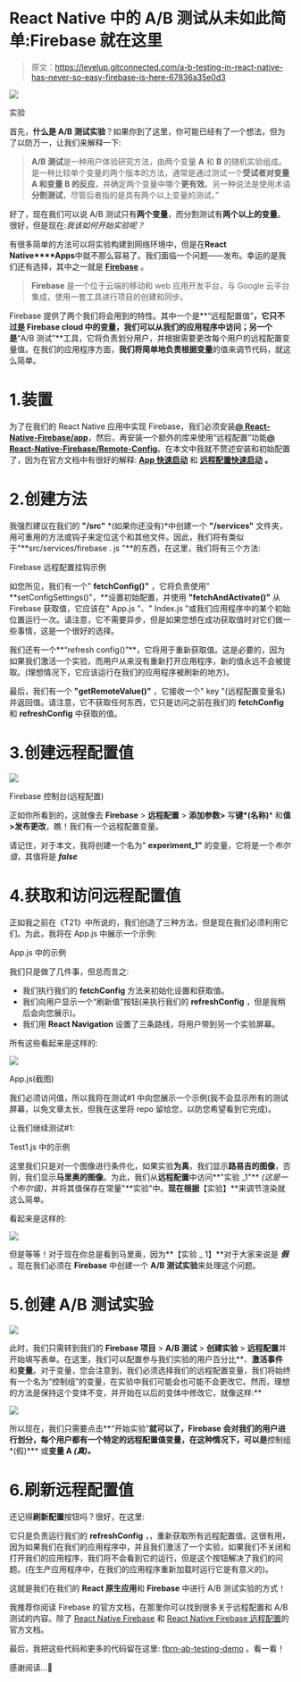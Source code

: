 # React Native 中的 A/B 测试从未如此简单:Firebase 就在这里

> 原文：<https://levelup.gitconnected.com/a-b-testing-in-react-native-has-never-so-easy-firebase-is-here-67836a35e0d3>

![](img/05ca0a6eec9cf561d174d800c46d1d1e.png)

实验

首先，**什么是 A/B 测试实验**？如果你到了这里，你可能已经有了一个想法，但为了以防万一，让我们来解释一下:

> **A/B 测试**是一种用户体验研究方法，由两个变量 **A** 和 **B** 的随机实验组成。是一种比较单个变量的两个版本的方法，通常是通过测试一个**受试者对变量 A 和变量 B 的反应**，并确定两个变量中哪个**更有效**。另一种说法是使用术语**分割测试**，尽管后者指的是具有两个以上变量的测试。”

好了，现在我们可以说 A/B 测试只有**两个变量**，而分割测试有**两个以上的变量**。很好，但是现在:*我该如何开始实验呢？*

有很多简单的方法可以将实验构建到网络环境中，但是在**React Native****Apps**中就不那么容易了。我们面临一个问题——发布。幸运的是我们还有选择，其中之一就是 [**Firebase**](https://firebase.google.com/) 。

> **Firebase** 是一个位于云端的移动和 web 应用开发平台，与 Google 云平台集成，使用一套工具进行项目的创建和同步。

Firebase 提供了两个我们将会用到的特性。其中一个是**“远程配置值”**，它只不过是 Firebase cloud 中的变量，我们可以从我们的应用程序中访问；另一个是**“A/B 测试”**工具，它将负责划分用户，并根据需要更改每个用户的远程配置变量值。在我们的应用程序方面，**我们将简单地负责根据变量**的值来调节代码，就这么简单。

# 1.装置

为了在我们的 React Native 应用中实现 Firebase，我们必须安装[**@ React-Native-Firebase/app**](https://www.npmjs.com/package/@react-native-firebase/app)，然后，再安装一个额外的库来使用“远程配置”功能[**@ React-Native-Firebase/Remote-Config**](https://www.npmjs.com/package/@react-native-firebase/remote-config)。在本文中我就不赘述安装和初始配置了，因为在官方文档中有很好的解释: [**App 快速启动**](https://invertase.io/oss/react-native-firebase/v6/app/quick-start) 和 [**远程配置快速启动**](https://invertase.io/oss/react-native-firebase/v6/remote-config/quick-start) **。**

# 2.创建方法

我强烈建议在我们的 **"/src"** *(如果你还没有)*中创建一个 **"/services"** 文件夹，用可重用的方法或钩子来定位这个和其他文件。因此，我们将有类似于"**src/services/firebase . js "**的东西，在这里，我们将有三个方法:

Firebase 远程配置挂钩示例

如您所见，我们有一个" **fetchConfig()"** ，它将负责使用" **setConfigSettings()"，**设置初始配置，并使用 **"fetchAndActivate()"** 从 Firebase 获取值，它应该在" App.js "、" Index.js "或我们应用程序中的某个初始位置运行一次。请注意，它不需要异步，但是如果您想在成功获取值时对它们做一些事情，这是一个很好的选择。

我们还有一个**“refresh config()”**，它将用于重新获取值。这是必要的，因为如果我们激活一个实验，而用户从来没有重新打开应用程序，新的值永远不会被提取。(理想情况下，它应该运行在我们的应用程序被刷新的地方)。

最后，我们有一个 **"getRemoteValue()"** ，它接收一个" key "(远程配置变量名)并返回值。请注意，它不获取任何东西，它只是访问之前在我们的 **fetchConfig** 和 **refreshConfig** 中获取的值。

# 3.创建远程配置值

![](img/71b2c6305d648011359b2b1df0af7a6f.png)

Firebase 控制台(远程配置)

正如你所看到的，这就像去 **Firebase** > **远程配置** > **添加参数>** 写**键*(名称)*** 和**值>发布更改**，瞧！我们有一个远程配置变量。

请记住，对于本文，我将创建一个名为" **experiment_1"** 的变量，它将是一个*布尔值*，其值将是 ***false***

# 4.获取和访问远程配置值

正如我之前在《T21》中所说的，我们创造了三种方法，但是现在我们必须利用它们。为此，我将在 App.js 中展示一个示例:

App.js 中的示例

我们只是做了几件事，但总而言之:

*   我们执行我们的 **fetchConfig** 方法来初始化设置和获取值。
*   我们向用户显示一个“刷新值”按钮(来执行我们的 **refreshConfig** ，但是我稍后会向您展示)。
*   我们用 **React Navigation** 设置了三条路线，将用户带到另一个实验屏幕。

所有这些看起来是这样的:

![](img/6e3851851df0189259c25c1176d3e797.png)

App.js(截图)

我们必须访问值，所以我将在测试#1 中向您展示一个示例(我不会显示所有的测试屏幕，以免文章太长，但我在这里将 repo 留给您，以防您希望看到它完成)。

让我们继续测试#1:

Test1.js 中的示例

这里我们只是对一个图像进行条件化，如果实验**为真**，我们显示**路易吉的图像**，否则，我们显示**马里奥的图像**。为此，我们从**远程配置**中访问**"实验 _1"** *(这是一个布尔值)*，并将其值保存在常量"**实验"中。**现在根据**【实验】**来调节渲染就这么简单。

看起来是这样的:

![](img/6ce18ad13f6fdf942cd74792002ea480.png)

但是等等！对于现在你总是看到马里奥，因为**【实验 _ 1】**对于大家来说是 ***假*** 。现在我们必须在 **Firebase** 中创建一个 **A/B 测试实验**来处理这个问题。

# 5.创建 A/B 测试实验

![](img/20a2da1f62744de5e4282ddc48208e78.png)

此时，我们只需转到我们的 **Firebase 项目** > **A/B 测试** > **创建实验** > **远程配置**并开始填写表单。在这里，我们可以配置参与我们实验的用户百分比**、**激活事件**和**变量**。对于变量，您会注意到，我们必须选择我们的远程配置变量，我们将始终有一个名为“控制组”的变量，在实验中我们可能会也可能不会更改它。然而，理想的方法是保持这个变体不变，并开始在以后的变体中修改它，就像这样:**

![](img/b4136fc8754d40151c42a6599292f87d.png)

所以现在，我们只需要点击**“开始实验”**就可以了，Firebase 会对我们的用户进行划分，每个用户都有一个特定的远程配置值变量，在这种情况下，可以是**控制组*(假)*** 或**变量 A *(真)。***

# 6.刷新远程配置值

还记得**刷新配置**按钮吗？很好，在这里:

它只是负责运行我们的 **refreshConfig** ，，重新获取所有远程配置值。这很有用，因为如果我们在我们的应用程序中，并且我们激活了一个实验，如果我们不关闭和打开我们的应用程序，我们将不会看到它的运行，但是这个按钮解决了我们的问题。(在生产应用程序中，在我们的应用程序重新加载时运行它是有意义的)。

这就是我们在我们的 **React 原生应用**和 **Firebase** 中进行 A/B 测试实验的方式！

我推荐你阅读 Firebase 的官方文档，在那里你可以找到很多关于远程配置和 A/B 测试的内容。除了 [React Native Firebase](https://invertase.io/oss/react-native-firebase/) 和 [React Native Firebase 远程配置](https://invertase.io/oss/react-native-firebase/v6/remote-config)的官方文档。

最后，我把这些代码和更多的代码留在这里: [fbrn-ab-testing-demo](https://github.com/fervailanti/fbrn-ab-testing-demo) 。看一看！

感谢阅读…🙏